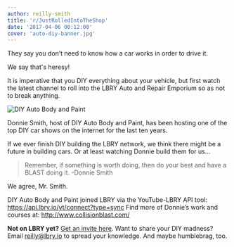 ```yaml
---
author: reilly-smith
title: 'r/JustRolledIntoTheShop'
date: '2017-04-06 00:12:00'
cover: 'auto-diy-banner.jpg'
---
```

They say you don’t need to know how a car works in order to drive it.

We say that's heresy!

It is imperative that you DIY everything about your vehicle, but first watch the latest channel to roll into the LBRY Auto and Repair Emporium so as not to break anything.

![DIY Auto Body and Paint](/img/news/auto-diy-inline.png)

Donnie Smith, host of DIY Auto Body and Paint, has been hosting one of the top DIY car shows on the internet for the last ten years.

If we ever finish DIY building the LBRY network, we think there might be a future in building cars. Or at least watching Donnie build them for us…

> Remember, if something is worth doing, then do your best and have a BLAST doing it.
> -Donnie Smith

We agree, Mr. Smith.

DIY Auto Body and Paint joined LBRY via the YouTube-LBRY API tool: https://api.lbry.io/yt/connect?type=sync
Find more of Donnie’s work and courses at: http://www.collisionblast.com/

**Not on LBRY yet?** [Get an invite here](https://lbry.io/get). Want to share your DIY madness? Email reilly@lbry.io to spread your knowledge. And maybe humblebrag, too.
